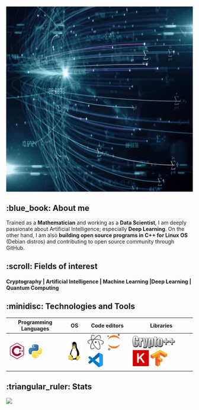 <p align="center"> <img src="https://github.com/AndryRafam/andryrafam/blob/main/Machine-Learning-AI-Concept.gif" width="1400" height="500"/>
<h2> :blue_book: About me </h2>

Trained as a **Mathematician** and working as a **Data Scientist**, I am deeply passionate about Artificial Intelligence; especially **Deep Learning**. On the other hand, I am also **building open source programs in C++ for Linux OS** (Debian distros) and contributing to open source community through GitHub.
 
<h2> :scroll: Fields of interest </h2>

<h4> Cryptography | Artificial Intelligence | Machine Learning |Deep Learning | Quantum Computing </h4>
  
<h2> :minidisc: Technologies and Tools </h2>

| Programming Languages | OS | Code editors | Libraries |
| --- | --- | --- | --- |
| <img src="https://github.com/devicons/devicon/blob/master/icons/cplusplus/cplusplus-line.svg" width="45" height="45"/> <img src="https://github.com/devicons/devicon/blob/master/icons/python/python-original.svg" width="45" height="45"/> | <img src="https://github.com/AndryRafam/andryrafam/blob/main/linux-tux.svg" alt="linux" width="55" height="55"/> | <img src="https://github.com/AndryRafam/andryrafam/blob/main/atom-original.svg" width="45" height="45"/> <img src="https://github.com/devicons/devicon/blob/master/icons/jupyter/jupyter-original.svg" width="45" height="45"> <img src="https://github.com/AndryRafam/andryrafam/blob/main/vscode.png" width="45" height="45"/> | <img src="https://github.com/AndryRafam/andryrafam/blob/main/Crypto%2B%2B-logo.png" width="115" height="35"/> <img src="https://github.com/AndryRafam/andryrafam/blob/main/Keras_logo.svg.png" width="45" height="45"/> <img src="https://github.com/AndryRafam/andryrafam/blob/main/Tensorflow_logo.svg.png" width="45" height="45"/>

<h2> :triangular_ruler: Stats </h2>
 
![](https://github-readme-stats.vercel.app/api?username=AndryRafam&show_icons=true&theme=monokai)
